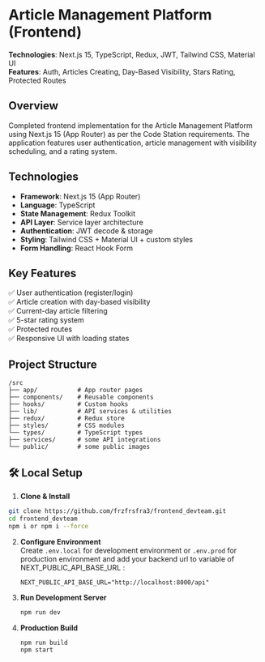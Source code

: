 # Article Management Platform (Frontend)

**Technologies**: Next.js 15, TypeScript, Redux, JWT, Tailwind CSS, Material UI  
**Features**: Auth, Articles Creating, Day-Based Visibility, Stars Rating, Protected Routes  

## Overview
Completed frontend implementation for the Article Management Platform using Next.js 15 (App Router) as per the Code Station requirements. The application features user authentication, article management with visibility scheduling, and a rating system.

## Technologies
- **Framework**: Next.js 15 (App Router)
- **Language**: TypeScript
- **State Management**: Redux Toolkit
- **API Layer**: Service layer architecture
- **Authentication**: JWT decode & storage
- **Styling**: Tailwind CSS + Material UI + custom styles
- **Form Handling**: React Hook Form

## Key Features
✅ User authentication (register/login)  
✅ Article creation with day-based visibility  
✅ Current-day article filtering  
✅ 5-star rating system  
✅ Protected routes  
✅ Responsive UI with loading states  

## Project Structure
```
/src
├── app/           # App router pages
├── components/    # Reusable components
├── hooks/         # Custom hooks
├── lib/           # API services & utilities
├── redux/         # Redux store
├── styles/        # CSS modules
└── types/         # TypeScript types
├── services/      # some API integrations
└── public/        # some public images 

```


## 🛠 Local Setup

1. **Clone & Install**  
  ```bash
git clone https://github.com/frzfrsfra3/frontend_devteam.git
cd frontend_devteam
npm i or npm i --force
```
   

2. **Configure Environment**  
   Create `.env.local` for development environment or `.env.prod` for production environment and add your backend url to variable of NEXT_PUBLIC_API_BASE_URL :
   ```env
   NEXT_PUBLIC_API_BASE_URL="http://localhost:8000/api"
   ```

3. **Run Development Server**  
   ```bash
   npm run dev
   ```

4. **Production Build**  
   ```bash
   npm run build
   npm start
   ```

